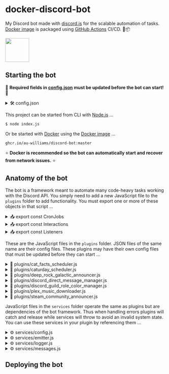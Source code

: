 # docker-discord-bot

My Discord bot made with [discord.js](https://discord.js.org/) for the scalable automation of tasks. [Docker image](https://github.com/au-williams/docker-discord-bot/pkgs/container/discord-bot) is packaged using [GitHub Actions](https://github.com/au-williams/docker-discord-bot/actions) CI/CD. 🐋📦

<img style="height: 75px" src="assets/readme_logos.png"/>

## Starting the bot

🛑 **Required fields in [config.json](config.json) must be updated before the bot can start!** 🛑

<details>
  <summary>🛠️ config.json</summary>

---

| _Config key_                   | _Required_ | Description |
| ------------------------------ | ---------- | ----------- |
| _"discord_bot_admin_role_id"_  | _`true`_   |             |
| _"discord_bot_client_user_id"_ | _`true`_   |             |
| _"discord_bot_login_token"_    | _`true`_   |             |
| _"discord_config_channel_id"_  | _`true`_   |             |
| _"enable_debug_logs"_          | _`true`_   |             |
| _"enable_message_fetch"_       | _`true`_   |             |
| _"temp_directory"_             | _`true`_   |             |

<!--
| `"discord_bot_client_user_id"`   | The Discord bot client ID [(how to find this)](https://support.heateor.com/discord-client-id-discord-client-secret/)      | ✔        |
| `"discord_bot_login_token"`      | The Discord bot login token [(how to find this)](https://docs.discordbotstudio.org/setting-up-dbs/finding-your-bot-token) | ✔        |
| `"discord_prefetch_channel_ids"` | The Discord channel IDs to prefetch messages for                                                                          | ✖        |
| `"discord_config_channel_id"`    | The Discord channel ID where state will be stored                                                                         | ✔        |
| `"temp_directory"`               | The directory where temporary files will be stored                                                                        | ✔        |
-->

---

</details>

This project can be started from CLI with [Node.js](https://nodejs.org/en) ...

```bash
$ node index.js
```

Or be started with [Docker](https://www.docker.com/) using the [Docker image](https://github.com/au-williams/docker-discord-bot/pkgs/container/discord-bot) ...

```
ghcr.io/au-williams/discord-bot:master
```

⭐ **Docker is recommended so the bot can automatically start and recover from network issues.** ⭐

## Anatomy of the bot

The bot is a framework meant to automate many code-heavy tasks working with the Discord API. You simply need to add a new JavaScript file to the `plugins` folder to add functionality. You must export one or more of these objects in that script ...

<details>
  <summary>📤 export const CronJobs</summary>

---

```js
import CronJobScheduler from "../entities/CronJobScheduler.js";

export const CronJobs = new Set([
  new CronJobScheduler().setFunction(myFunction).setPattern("* * * * *")
]);
```

_[Cron](https://en.wikipedia.org/wiki/Cron#CRON_expression) is a job scheduler that runs functions on an [expression](https://devhints.io/cron), like every 20 minutes or every Saturday at 9 AM. The bot framework automatically schedules the Cron jobs you create here. You can customize the Cron job with the following setters ..._

| Setters      | Required | Purpose                                                             |
| ------------ | -------- | ------------------------------------------------------------------- |
| setEnabled   | `false`  | Sets the enabled state of the Cron job (typically for debugging).   |
| setFunction  | `true`   | Sets the function to execute when the Cron job is running.          |
| setPattern   | `true`   | Sets the Cron expression used when scheduling the Cron job.         |
| setRunOrder  | `false`  | Sets the order this Cron job runs with others to avoid race issues. |
| setTriggered | `false`  | Sets if the Cron job should run on startup and before the pattern.  |

---

</details>

<details>
  <summary>📤 export const Interactions</summary>

---

```js
export const Interactions = Object.freeze({
  ButtonComponentWave: "PLUGIN_BUTTON_COMPONENT_WAVE"
});
```

_Every action in Discord can be thought of as an interaction. Clicking buttons, submitting forms, sending messages, etc. When we create buttons to click or forms to submit we must assign them a unique ID that Discord will emit back to us when it has been interacted with. These unique IDs are set on components and used as keys in the `Listeners` object._

---

</details>

<details>
  <summary>📤 export const Listeners</summary>

---

```js
import Listener from "../entities/Listener.js";

export const Listeners = Object.freeze({
  [Interactions.ButtonComponentWave]: new Listener()
    .setDescription("Sends the wave emoji when the button is clicked.")
    .setFunction(onButtonComponentWave)
});
```

_Listeners handle actions. The property key is a Discord event or interaction from the `Interactions` object. The value is a `Listener` object that will be executed when the key is emitted by Discord. Listeners that only set a function can use that function as the value and the framework will automatically wrap it in a Listener. You can use an array to create multiple Listener values for a single key. You can customize the Listener with the following setters ..._

| Setters                | Required | Purpose                                                             |
| ---------------------- | -------- | ------------------------------------------------------------------- |
| setBusyFunction        | `false`  | Sets the function to execute when the listener is flagged as busy.  |
| setDeploymentType      | `false`  | Sets the type of POST request to use when deploying to Discord.     |
| setDescription         | `false`  | Sets the text displayed when describing functionality to the user.  |
| setEnabled             | `false`  | Sets the enabled state of the listener (typically for debugging).   |
| setFunction            | `true`   | Sets the function to execute when the listener is authorized.       |
| setLockedUserFunction  | `false`  | Sets the function to execute when the listener is not authorized.   |
| setRequiredChannels    | `false`  | Sets the channel ID(s) required for the listener to be executed.    |
| setRequiredChannelType | `false`  | Sets the channel type required for the listener to be executed.     |
| setRequiredRoles       | `false`  | Sets the role ID(s) a user must possess one of to be authorized.    |
| setRunOrder            | `false`  | Sets the order this listener runs with others to avoid race issues. |

---

</details>

These are the JavaScript files in the `plugins` folder. JSON files of the same name are their config files. These plugins may have their own config files that must be updated before they can start ...

<details>
  <summary>🧩 plugins/cat_facts_scheduler.js</summary>

---

📜 [_plugins/cat_facts_scheduler.js_](https://github.com/au-williams/docker-discord-bot/blob/master/plugins/cat_facts_scheduler.js)

_This JavaScript file sends a new cat fact from the [catfact.ninja API](https://catfact.ninja/) to the announcement channel every morning at 9 AM. If the jobs schedule was missed while the bot was offline then a new cat fact will be sent on startup if the current time is determined to be close enough._

_Note: The [catfact.ninja API](https://catfact.ninja/) has awful data sanitization practices... API responses have spelling or grammar mistakes and duplicate entries. I dumped the API responses and fed them through ChatGPT to fix most of them in bulk._ 🤖

🛠️ [_plugins/cat_facts_scheduler.json_](https://github.com/au-williams/docker-discord-bot/blob/master/plugins/cat_facts_scheduler.json)

| Config key                        | Required | Description |
| --------------------------------- | -------- | ----------- |
| "announcement_cron_job_pattern"   | `true`   |             |
| "announcement_discord_channel_id" | `true`   |             |
| "sanitized_catfact_api_responses" | `true`   |             |

<!-- (TODO: Rename sanitized_catfact_api_responses to "cat_facts") -->

---

</details>

<details>
  <summary>🧩 plugins/caturday_scheduler.js</summary>

---

<img src="assets/caturday.png" style="height: 375px;"></img>

📜 [_plugins/caturday_scheduler.js_](https://github.com/au-williams/docker-discord-bot/blob/master/plugins/caturday_scheduler.js)

_This JavaScript file sends a picture of someones pet to the announcement channel every Saturday morning at 9 AM. If the jobs schedule was missed while the bot was offline then a new picture will be sent on startup if the day is Saturday. `/caturday` shows a file picker to update channel images in the image pool. New members are sent a DM asking them to reply with their pets pictures. DM pictures are forwarded to the bot admins for approval._

🛠️ [_plugins/caturday_scheduler.json_](https://github.com/au-williams/docker-discord-bot/blob/master/plugins/caturday_scheduler.json)

| _Config key_                        | _Required_ | _Description_ |
| ----------------------------------- | ---------- | ------------- |
| _"announcement_cron_job_pattern"_   | _`true`_   |               |
| _"announcement_discord_channel_id"_ | _`true`_   |               |
| _"maintenance_cron_job_pattern"_    | _`true`_   |               |
| _"discord_admin_role_ids"_          | _`true`_   |               |
| _"discord_caturday_ids"_            | _`true`_   |               |

<!-- (TODO: Rename plugin admin roles and use bot admins) -->

---

</details>

<details>
  <summary>🧩 plugins/deep_rock_galactic_announcer.js</summary>

---

<img src="assets/deep_rock_galactic_announcer.png" style="height: 200px; pointer-events:none;"></img>

📜 [_plugins/deep_rock_galactic_announcer.js_](https://github.com/au-williams/docker-discord-bot/blob/master/plugins/deep_rock_galactic_announcer.js)

_This JavaScript file sends assignment updates for the video game [Deep Rock Galactic](https://store.steampowered.com/app/548430/Deep_Rock_Galactic/) to the announcement channel by running a Cron job that fetches the [DRG API](https://drgapi.com/). `/drg` privately sends the announcement message to the current channel. Clicking `Deep Dive` privately sends the in-game deep dive assignments. Clicking `Elite Deep Dive` privately sends the in-game elite deep dive assignments._

🛠️ [_plugins/deep_rock_galactic_announcer.json_](https://github.com/au-williams/docker-discord-bot/blob/master/plugins/deep_rock_galactic_announcer.json)

| _Config key_                         | _Required_ | _Description_ |
| ------------------------------------ | ---------- | ------------- |
| _"announcement_cron_job_pattern"_    | _`true`_   |               |
| _"announcement_discord_channel_id"_  | _`true`_   |               |
| _"discord_emoji_deep_rock_galactic"_ | _`true`_   |               |

---

</details>

<details>
  <summary>🧩 plugins/discord_direct_message_manager.js</summary>
</details>

<details>
<summary>🧩 plugins/discord_guild_role_color_manager.js</summary>

---

📜 [_plugins/discord_guild_role_color_manager.js_](https://github.com/au-williams/docker-discord-bot/blob/master/plugins/discord_guild_role_color_manager.js)

_This JavaScript file creates a guild role for each member based on their profile pictures average color and assigns it to them. When their profile picture is changed a new role will be made and the old role unassigned. The old role will be deleted if it has no members. Role names are in hexadecimal format._

🛠️ [_plugins/discord_guild_role_color_manager.json_](https://github.com/au-williams/docker-discord-bot/blob/master/plugins/discord_guild_role_color_manager.json)

| _Config key_                   | _Required_ | _Description_ |
| ------------------------------ | ---------- | ------------- |
| _"discord_excluded_guild_ids"_ | _`false`_  |               |
| _"discord_excluded_user_ids"_  | _`false`_  |               |

---

</details>

<details>
  <summary>🧩 plugins/plex_music_downloader.js</summary>

---

<img src="assets/plex_music_downloader.png" style="height: 375px;"></img>

📜 [_plugins/plex_music_downloader.js_](https://github.com/au-williams/docker-discord-bot/blob/master/plugins/plex_music_downloader.js)

_This JavaScript file sends a message reply in response to a media link with its oembed data. Clicking `Download audio` or `Download video` will download its content using [yt-dlp](https://github.com/yt-dlp/yt-dlp) and post-process it with [ffmpeg](https://github.com/FFmpeg/FFmpeg) before reuploading it to Discord for the user to download. Any guild member can download the resulting files and authorized guild members can import them in source quality to the Plex media library on the host machine._

🛠️ [_plugins/plex_music_downloader.json_](https://github.com/au-williams/docker-discord-bot/blob/master/plugins/plex_music_downloader.json)

| _Config key_                      | _Required_ | _Description_ |
| --------------------------------- | ---------- | ------------- |
| _"cron_job_announcement_pattern"_ | _`true`_   |               |
| _"discord_admin_role_id"_         | _`true`_   |               |
| _"discord_allowed_channel_ids"_   | _`true`_   |               |
| _"discord_plex_emoji"_            | _`true`_   |               |
| _"discord_youtube_emoji"_         | _`true`_   |               |
| _"plex_authentication_token"_     | _`true`_   |               |
| _"plex_audio_download_directory"_ | _`true`_   |               |
| _"plex_video_download_directory"_ | _`true`_   |               |
| _"plex_example_genres"_           | _`true`_   |               |
| _"plex_library_section_id"_       | _`true`_   |               |
| _"plex_server_ip_address"_        | _`true`_   |               |

---

</details>

<details>
  <summary>🧩 plugins/steam_community_announcer.js</summary>

---

<img src="assets/steam_community_announcer.png" style="height: 450px;"></img>

📜 [_plugins/steam_community_announcer.js_](https://github.com/au-williams/docker-discord-bot/blob/master/plugins/steam_community_announcer.js)

_This JavaScript file sends [Steam](https://store.steampowered.com/) game news and updates to the announcement channel by running a Cron job that fetches the [Steamworks Web API](https://partner.steamgames.com/doc/webapi_overview). Descriptions and images of the announcement are sourced from its content body._

🛠️ [_plugins/steam_community_announcer.json_](https://github.com/au-williams/docker-discord-bot/blob/master/plugins/steam_community_announcer.json)

| _Config key_                        | _Required_ | _Description_ |
| ----------------------------------- | ---------- | ------------- |
| _"announcement_steam_app_ids"_      |            |               |
| _"announcement_cron_job_pattern"_   |            |               |
| _"announcement_discord_channel_id"_ |            |               |

---

</details>

JavaScript files in the `services` folder operate the same as plugins but are dependencies of the bot framework. Thus when handling errors plugins will catch and release while services will throw to avoid an invalid system state. You can use these services in your plugin by referencing them ...

<details>
  <summary>⚙️ services/config.js</summary>

---

```js
import { Config } from "../services/config.js";

const config = new Config(import.meta.filename);
```

---

</details>

<details>
  <summary>⚙️ services/emitter.js</summary>

---

```js
import { Emitter } from "./services/emitter.js";

Emitter.emit({ event });
```

---

</details>

<details>
  <summary>⚙️ services/logger.js</summary>

---

```js
import { Logger } from "../services/logger.js";

const logger = new Logger(import.meta.filename);
```

---

</details>

<details>
  <summary>⚙️ services/messages.js</summary>

---

```js
import { Messages } from "../services/messages.js";

const messages = Messages.get({ channelId });
```

---

</details>

## Deploying the bot

<!-- ## Creating plugins

The `index.js` file handles [discord.js events](https://old.discordjs.dev/#/docs/discord.js/14.9.0/typedef/Events) and invokes the corresponding function names in `./plugins/` JavaScript files. Simply creating a new JavaScript file with an appropriately named function is enough for it to execute - but you **_should_** add the config and readme files for optimal code quality.

```
./plugins/
↳ example_plugin_config.json
↳ example_plugin_readme.md
↳ example_plugin_script.js
```

### Querying message history

The `index.js` file maintains the message history of guild channels to reduce the overall number of API requests sent to Discord. A channels message history is lazy-loaded on the first invocation and automatically kept up-to-date after.

```js
import { getChannelMessages } from "../index.js";

const predicate = ({ author, content }) => author === "foo" || content === "bar";
const messages = getChannelMessages("YOUR_DISCORD_CHANNEL_ID").filter(predicate);
```

_**Note:** You can load channels on startup with the `"discord_prefetch_channel_ids"` config value! This is useful when there's noticeable delay lazy-loading a channel with a large number of messages._

### Registering slash commands

You can register slash commands for a plugin by exporting the `PLUGIN_COMMANDS` array.

```js
// define "/hello-world" slash command
export const PLUGIN_COMMANDS = [
  {
    name: "hello-world",
    description: `Prints "Hello World" to the console`,
    onInteractionCreate: () => console.log("Hello World!")
  }
];
```

**You must start the bot with the `deploy` arg for any slash command changes to take effect:**

```bash
$ node index.js deploy
```

This sends a PUT request to Discord containing the updated slash commands during startup.

## Configuration [(config.json)](config.json)

| Key                              | Value                                                                                                                     | Required |
| -------------------------------- | ------------------------------------------------------------------------------------------------------------------------- | -------- |
| `"discord_bot_client_user_id"`   | The Discord bot client ID [(how to find this)](https://support.heateor.com/discord-client-id-discord-client-secret/)      | ✔        |
| `"discord_bot_login_token"`      | The Discord bot login token [(how to find this)](https://docs.discordbotstudio.org/setting-up-dbs/finding-your-bot-token) | ✔        |
| `"discord_prefetch_channel_ids"` | The Discord channel IDs to prefetch messages for                                                                          | ✖        |
| `"discord_config_channel_id"`    | The Discord channel ID where state will be stored                                                                         | ✔        |
| `"temp_directory"`               | The directory where temporary files will be stored                                                                        | ✔        | -->

<!--
TODO:
# managing state
# managing logs
# add config value ... discord_logs_channel_id
-->

